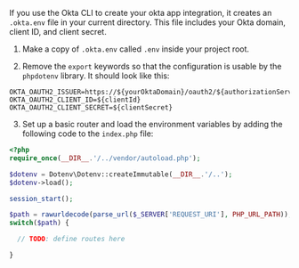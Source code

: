If you use the Okta CLI to create your okta app integration, it creates an `.okta.env` file in your current directory. This file includes your Okta domain, client ID, and client secret.

1. Make a copy of `.okta.env` called `.env` inside your project root.

2. Remove the `export` keywords so that the configuration is usable by the `phpdotenv` library. It should look like this:

```properties
OKTA_OAUTH2_ISSUER=https://${yourOktaDomain}/oauth2/${authorizationServerId}
OKTA_OAUTH2_CLIENT_ID=${clientId}
OKTA_OAUTH2_CLIENT_SECRET=${clientSecret}
```

3. Set up a basic router and load the environment variables by adding the following code to the `index.php` file:

```php
<?php
require_once(__DIR__.'/../vendor/autoload.php');

$dotenv = Dotenv\Dotenv::createImmutable(__DIR__.'/..');
$dotenv->load();

session_start();

$path = rawurldecode(parse_url($_SERVER['REQUEST_URI'], PHP_URL_PATH));
switch($path) {

  // TODO: define routes here

}
```